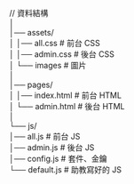 //     資料結構  
│  
│── assets/   
│   │── all.css      # 前台 CSS  
│   │── admin.css    # 後台 CSS  
│   └── images       # 圖片  
│  
│── pages/   
│   │── index.html   # 前台 HTML  
│   └── admin.html   # 後台 HTML  
│   
└── js/   
    │── all.js       # 前台 JS  
    │── admin.js     # 後台 JS  
    │── config.js    # 套件、金鑰  
    └── default.js   # 助教寫好的 JS  
